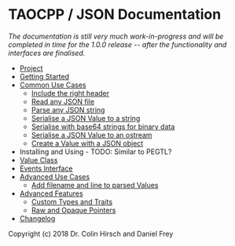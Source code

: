 # TAOCPP / JSON Documentation

*The documentation is still very much work-in-progress and will be completed in time for the 1.0.0 release -- after the functionality and interfaces are finalised.*

* [Project](https://github.com/taocpp/json)
* [Getting Started](Getting-Started.md)
* [Common Use Cases](Common-Use-Cases.md)
  * [Include the right header](Common-Use-Cases.md#include-the-right-header)
  * [Read any JSON file](Common-Use-Cases.md#read-any-json-file)
  * [Parse any JSON string](Common-Use-Cases.md#parse-any-json-string)
  * [Serialise a JSON Value to a string](Common-Use-Cases.md#serialise-a-json-value-to-a-string)
  * [Serialise with base64 strings for binary data](Common-Use-Cases.md#serialise-with-base64-strings-for-binary-data)
  * [Serialise a JSON Value to an ostream](Common-Use-Cases.md#serialise-a-json-value-to-an-ostream)
  * [Create a Value with a JSON object](Common-Use-Cases.md#create-a-value-with-a-json-object)
* Installing and Using - TODO: Similar to PEGTL?
* [Value Class](Value-Class.md)
* [Events Interface](Events-Interface.md)
* [Advanced Use Cases](Advanced-Use-Cases.md)
  * [Add filename and line to parsed Values](Advanced-Use-Cases.md#add-filename-and-line-to-parsed-values)
* [Advanced Features](Advanced-Features.md)
  * [Custom Types and Traits](Advanced-Features.md#custom-types-and-traits)
  * [Raw and Opaque Pointers](Advanced-Features.md#raw-and-opaque-pointers)
* [Changelog](Changelog.md)

Copyright (c) 2018 Dr. Colin Hirsch and Daniel Frey
